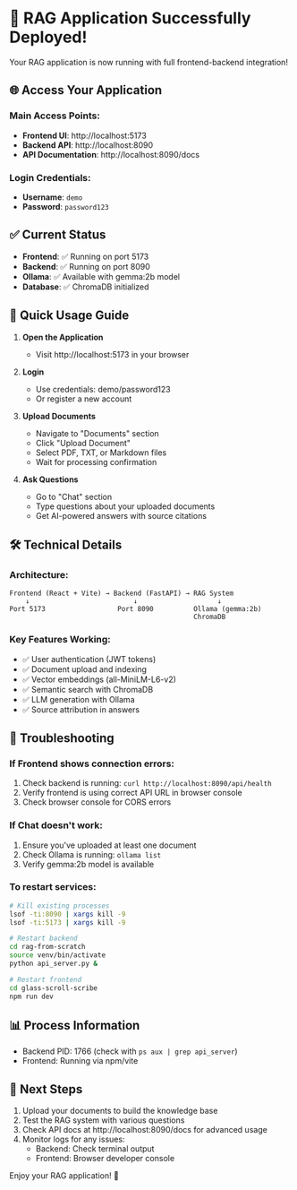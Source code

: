 # 🎉 RAG Application Successfully Deployed!

Your RAG application is now running with full frontend-backend integration!

## 🌐 Access Your Application

### Main Access Points:
- **Frontend UI**: http://localhost:5173
- **Backend API**: http://localhost:8090
- **API Documentation**: http://localhost:8090/docs

### Login Credentials:
- **Username**: `demo`
- **Password**: `password123`

## ✅ Current Status

- **Frontend**: ✅ Running on port 5173
- **Backend**: ✅ Running on port 8090
- **Ollama**: ✅ Available with gemma:2b model
- **Database**: ✅ ChromaDB initialized

## 🚀 Quick Usage Guide

1. **Open the Application**
   - Visit http://localhost:5173 in your browser

2. **Login**
   - Use credentials: demo/password123
   - Or register a new account

3. **Upload Documents**
   - Navigate to "Documents" section
   - Click "Upload Document"
   - Select PDF, TXT, or Markdown files
   - Wait for processing confirmation

4. **Ask Questions**
   - Go to "Chat" section
   - Type questions about your uploaded documents
   - Get AI-powered answers with source citations

## 🛠️ Technical Details

### Architecture:
```
Frontend (React + Vite) → Backend (FastAPI) → RAG System
    ↓                          ↓                    ↓
Port 5173                  Port 8090          Ollama (gemma:2b)
                                              ChromaDB
```

### Key Features Working:
- ✅ User authentication (JWT tokens)
- ✅ Document upload and indexing
- ✅ Vector embeddings (all-MiniLM-L6-v2)
- ✅ Semantic search with ChromaDB
- ✅ LLM generation with Ollama
- ✅ Source attribution in answers

## 🔧 Troubleshooting

### If Frontend shows connection errors:
1. Check backend is running: `curl http://localhost:8090/api/health`
2. Verify frontend is using correct API URL in browser console
3. Check browser console for CORS errors

### If Chat doesn't work:
1. Ensure you've uploaded at least one document
2. Check Ollama is running: `ollama list`
3. Verify gemma:2b model is available

### To restart services:
```bash
# Kill existing processes
lsof -ti:8090 | xargs kill -9
lsof -ti:5173 | xargs kill -9

# Restart backend
cd rag-from-scratch
source venv/bin/activate
python api_server.py &

# Restart frontend
cd glass-scroll-scribe
npm run dev
```

## 📊 Process Information

- Backend PID: 1766 (check with `ps aux | grep api_server`)
- Frontend: Running via npm/vite

## 🎊 Next Steps

1. Upload your documents to build the knowledge base
2. Test the RAG system with various questions
3. Check API docs at http://localhost:8090/docs for advanced usage
4. Monitor logs for any issues:
   - Backend: Check terminal output
   - Frontend: Browser developer console

Enjoy your RAG application! 🚀